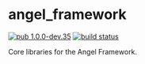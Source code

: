# angel_framework

[![pub 1.0.0-dev.35](https://img.shields.io/badge/pub-1.0.0--dev.35-red.svg)](https://pub.dartlang.org/packages/angel_framework)
[![build status](https://travis-ci.org/angel-dart/framework.svg)](https://travis-ci.org/angel-dart/framework)

Core libraries for the Angel Framework.